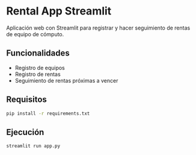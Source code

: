 # Rental App Streamlit

Aplicación web con Streamlit para registrar y hacer seguimiento de rentas de equipo de cómputo.

## Funcionalidades
- Registro de equipos
- Registro de rentas
- Seguimiento de rentas próximas a vencer

## Requisitos
```bash
pip install -r requirements.txt
```

## Ejecución
```bash
streamlit run app.py
```
